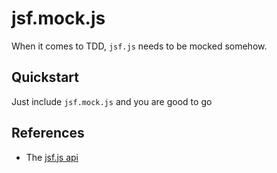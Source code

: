 # jsf.mock.js

When it comes to TDD, `jsf.js` needs to be mocked somehow.

## Quickstart

Just include `jsf.mock.js` and you are good to go

## References
- The [jsf.js api][jsf-js-doc]

[jsf-js-doc]: https://javaserverfaces.java.net/docs/2.0/jsdocs/symbols/jsf.ajax.html